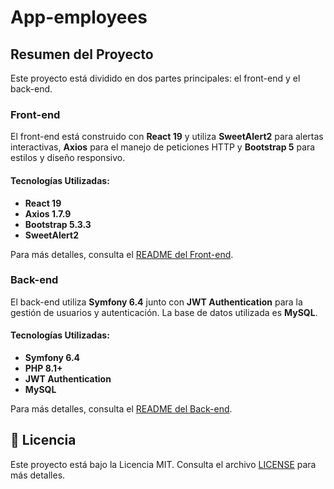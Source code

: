# App-employees

## Resumen del Proyecto

Este proyecto está dividido en dos partes principales: el front-end y el back-end.

### Front-end

El front-end está construido con **React 19** y utiliza **SweetAlert2** para alertas interactivas, **Axios** para el manejo de peticiones HTTP y **Bootstrap 5** para estilos y diseño responsivo.

#### Tecnologías Utilizadas:
- **React 19**
- **Axios 1.7.9**
- **Bootstrap 5.3.3**
- **SweetAlert2**

Para más detalles, consulta el [README del Front-end](./front-end/README.md).

### Back-end

El back-end utiliza **Symfony 6.4** junto con **JWT Authentication** para la gestión de usuarios y autenticación. La base de datos utilizada es **MySQL**.

#### Tecnologías Utilizadas:
- **Symfony 6.4**
- **PHP 8.1+**
- **JWT Authentication**
- **MySQL**

Para más detalles, consulta el [README del Back-end](./back-end/README.md).

## 📄 Licencia

Este proyecto está bajo la Licencia MIT. Consulta el archivo [LICENSE](LICENSE) para más detalles.